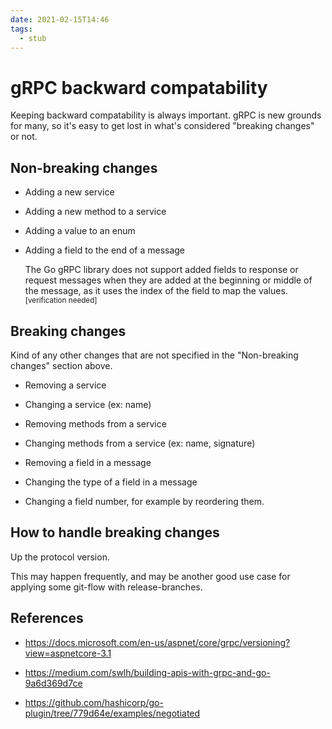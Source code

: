 ```yaml
---
date: 2021-02-15T14:46
tags: 
  - stub
---
```


# gRPC backward compatability

Keeping backward compatability is always important. gRPC is new grounds for many,
so it's easy to get lost in what's considered "breaking changes" or not.

## Non-breaking changes

- Adding a new service

- Adding a new method to a service

- Adding a value to an enum

- Adding a field to the end of a message

  The Go gRPC library does not support added fields to response or request
  messages when they are added at the beginning or middle of the message, as it
  uses the index of the field to map the values.<sup>[verification needed]</sup>

## Breaking changes

Kind of any other changes that are not specified in the "Non-breaking changes"
section above.

- Removing a service

- Changing a service (ex: name)

- Removing methods from a service

- Changing methods from a service (ex: name, signature)

- Removing a field in a message

- Changing the type of a field in a message

- Changing a field number, for example by reordering them.

## How to handle breaking changes

Up the protocol version.

This may happen frequently, and may be another good use case for applying some
git-flow with release-branches.

## References

- <https://docs.microsoft.com/en-us/aspnet/core/grpc/versioning?view=aspnetcore-3.1>

- <https://medium.com/swlh/building-apis-with-grpc-and-go-9a6d369d7ce>

- <https://github.com/hashicorp/go-plugin/tree/779d64e/examples/negotiated>
